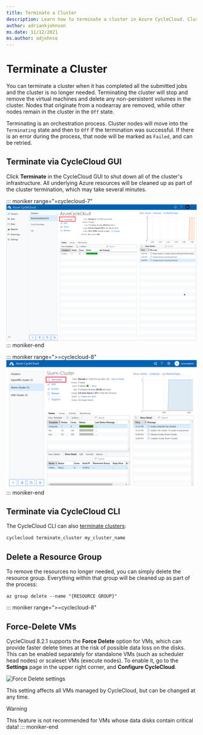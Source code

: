```yaml
---
title: Terminate a Cluster
description: Learn how to terminate a cluster in Azure CycleCloud. Cluster termination stops and removes the VMs and deletes non-persistent volumes.
author: adriankjohnson
ms.date: 11/12/2021
ms.author: adjohnso
---
```


# Terminate a Cluster

You can terminate a cluster when it has completed all the submitted jobs and the cluster is no longer needed. Terminating the cluster will stop and remove the virtual machines and delete any non­-persistent volumes in the cluster. Nodes that originate from a nodearray are removed, while other nodes remain in the cluster in the `Off` state.

Terminating is an orchestration process. Cluster nodes will move into the `Terminating` state and then to `Off` if the termination was successful. If there is an error during the process, that node will be marked as `Failed`, and can be retried.

## Terminate via CycleCloud GUI

Click **Terminate** in the CycleCloud GUI to shut down all of the cluster's infrastructure. All underlying Azure resources will be cleaned up as part of the cluster termination, which may take several minutes.

::: moniker range="=cyclecloud-7"
![terminate cluster dialog](../images/version-7/terminate-cluster.png)
::: moniker-end

::: moniker range=">=cyclecloud-8"
![terminate cluster dialog](../images/version-8/terminate-cluster.png)
::: moniker-end

## Terminate via CycleCloud CLI

The CycleCloud CLI can also [terminate clusters](~/articles/cyclecloud/cli.md#cyclecloud-terminate_cluster):

```bash
cyclecloud terminate_cluster my_cluster_name
```

## Delete a Resource Group

To remove the resources no longer needed, you can simply delete the resource group. Everything within that group will be cleaned up as part of the process:

```azurecli-interactive
az group delete --name "{RESOURCE GROUP}"
```

::: moniker range=">=cyclecloud-8"
## Force-Delete VMs

CycleCloud 8.2.1 supports the **Force Delete** option for VMs, which can provide faster delete times at the risk of possible data loss on the disks. This can be enabled separately for standalone VMs (such as scheduler head nodes) or scaleset VMs (execute nodes). To enable it, go to the **Settings** page in the upper right corner, and **Configure CycleCloud**.

![Force Delete settings](~/articles/cyclecloud/images/force-delete-settings.png)

This setting affects all VMs managed by CycleCloud, but can be changed at any time.

> [!WARNING]
> This feature is not recommended for VMs whose data disks contain critical data!
::: moniker-end